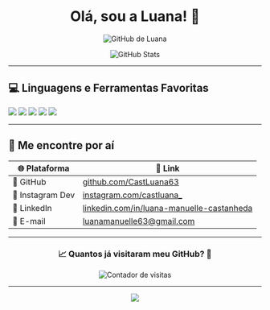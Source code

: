 <h1 align="center">Olá, sou a Luana! 👋</h1>

<p align="center">
  <img src="https://img.shields.io/static/v1?label=GitHub&message=CastLuana63&color=441752&style=for-the-badge&logo=github" alt="GitHub de Luana" />
</p>

<div align="center">
  <img src="https://github-readme-stats.vercel.app/api?username=CastLuana63&show_icons=true&title_color=ffffff&text_color=ffffff&icon_color=ffffff&bg_color=441752&border_radius=15&cache_seconds=1800" alt="GitHub Stats" />
</div>

---

## 💻 Linguagens e Ferramentas Favoritas

<p>
  <img src="https://img.shields.io/badge/React-20232a?style=for-the-badge&logo=react&logoColor=61DAFB" />
  <img src="https://img.shields.io/badge/JavaScript-323330?style=for-the-badge&logo=javascript&logoColor=F7DF1E" />
  <img src="https://img.shields.io/badge/HTML5-E34F26?style=for-the-badge&logo=html5&logoColor=white" />
  <img src="https://img.shields.io/badge/CSS3-1572B6?style=for-the-badge&logo=css3&logoColor=white" />
  <img src="https://img.shields.io/badge/SQL-003B57?style=for-the-badge&logo=sqlite&logoColor=white" />
</p>

---

## 🚀 Me encontre por aí

| 🌐 Plataforma | 🔗 Link |
|--------------|--------|
| 💜 GitHub | [github.com/CastLuana63](https://github.com/CastLuana63) |
| 📸 Instagram Dev | [instagram.com/castluana_](https://www.instagram.com/castluana_/) |
| 💼 LinkedIn | [linkedin.com/in/luana-manuelle-castanheda](https://www.linkedin.com/in/luana-manuelle-castanheda) |
| 💌 E-mail | [luanamanuelle63@gmail.com](mailto:luanamanuelle63@gmail.com) |

---

<div align="center">
  <h3><b>📈 Quantos já visitaram meu GitHub? 🤔</b></h3>
  <img src="https://profile-counter.glitch.me/CastLuana63/count.svg" alt="Contador de visitas" />
</div>

---

<div align="center">
  <img src="https://capsule-render.vercel.app/api?type=waving&color=441752&height=100&section=footer" />
</div>
